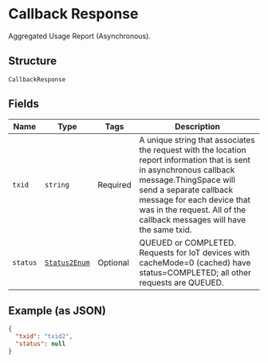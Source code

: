 
# Callback Response

Aggregated Usage Report (Asynchronous).

## Structure

`CallbackResponse`

## Fields

| Name | Type | Tags | Description |
|  --- | --- | --- | --- |
| `txid` | `string` | Required | A unique string that associates the request with the location report information that is sent in asynchronous callback message.ThingSpace will send a separate callback message for each device that was in the request. All of the callback messages will have the same txid. |
| `status` | [`Status2Enum`](../../doc/models/status-2-enum.md) | Optional | QUEUED or COMPLETED. Requests for IoT devices with cacheMode=0 (cached) have status=COMPLETED; all other requests are QUEUED. |

## Example (as JSON)

```json
{
  "txid": "txid2",
  "status": null
}
```

